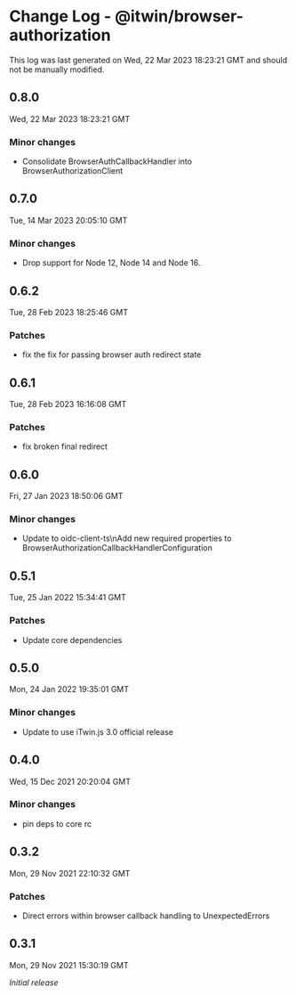 # Change Log - @itwin/browser-authorization

This log was last generated on Wed, 22 Mar 2023 18:23:21 GMT and should not be manually modified.

## 0.8.0
Wed, 22 Mar 2023 18:23:21 GMT

### Minor changes

- Consolidate BrowserAuthCallbackHandler into BrowserAuthorizationClient

## 0.7.0
Tue, 14 Mar 2023 20:05:10 GMT

### Minor changes

- Drop support for Node 12, Node 14 and Node 16.

## 0.6.2
Tue, 28 Feb 2023 18:25:46 GMT

### Patches

- fix the fix for passing browser auth redirect state

## 0.6.1
Tue, 28 Feb 2023 16:16:08 GMT

### Patches

- fix broken final redirect

## 0.6.0
Fri, 27 Jan 2023 18:50:06 GMT

### Minor changes

- Update to oidc-client-ts\nAdd new required properties to BrowserAuthorizationCallbackHandlerConfiguration

## 0.5.1
Tue, 25 Jan 2022 15:34:41 GMT

### Patches

- Update core dependencies

## 0.5.0
Mon, 24 Jan 2022 19:35:01 GMT

### Minor changes

- Update to use iTwin.js 3.0 official release

## 0.4.0
Wed, 15 Dec 2021 20:20:04 GMT

### Minor changes

- pin deps to core rc

## 0.3.2
Mon, 29 Nov 2021 22:10:32 GMT

### Patches

- Direct errors within browser callback handling to UnexpectedErrors

## 0.3.1
Mon, 29 Nov 2021 15:30:19 GMT

_Initial release_

